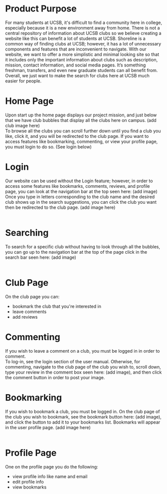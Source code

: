 # Product Purpose
For many students at UCSB, it's difficult to find a community here in college, especially because it is a new environment away from home. There is not a central repository of information about UCSB clubs so we believe creating a website like this can benefit a lot of students at UCSB. Shoreline is a common way of finding clubs at UCSB; however, it has a lot of unnecessary components and features that are inconvenient to navigate. With our website, we want to offer a more simplistic and minimal looking site so that it includes only the important information about clubs such as description, mission, contact information, and social media pages. It’s something freshman, transfers, and even new graduate students can all benefit from. Overall, we just want to make the search for clubs here at UCSB much easier for people.
# Home Page
Upon start up the home page displays our project mission, and just below that we have club bubbles that display all the clubs here on campus. (add club image here) <br />
To browse all the clubs you can scroll further down until you find a club you like, click it, and you will be redirected to the club page.
If you want to access features like bookmarking, commenting, or view your profile page, you must login to do so. (See login below)
# Login 
Our website can be used without the Login feature; however, in order to access some features like bookmarks, comments, reviews, and profile page, you can look at the navigation bar at the top seen here: (add image) <br />
Once you type in letters corresponding to the club name and the desired club shows up in the search suggestions, you can click the club you want then be redirected to the club page. (add image here) <br />
 <br />
# Searching
To search for a specific club without having to look through all the bubbles, you can go up to the navigation bar at the top of the page click in the search bar seen here: (add image) <br />
<br />
# Club Page
On the club page you can: <br />
- bookmark the club that you're interested in <br />
- leave comments <br />
- add reviews <br />
# Commenting
If you wish to leave a comment on a club, you must be logged in in order to comment. <br /> 
To log-in, see the login section of the user manual.
Otherwise, for commenting, navigate to the club page of the club you wish to, scroll down, type your review in the comment box seen here: (add image), and then click the comment button in order to post your image.
# Bookmarking
If you wish to bookmark a club, you must be logged in. On the club page of the club you wish to bookmark, see the bookmark button here: (add image), and click the button to add it to your bookmarks list. Bookmarks will appear in the user profile page. (add image here) <br />
 <br />
# Profile Page
One on the profile page you do the following:
- view profile info like name and email 
- edit profile info
- view bookmarks
